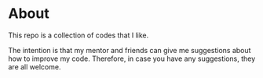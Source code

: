 # About
This repo is a collection of codes that I like.

The intention is that my mentor and friends can give me suggestions about how to improve my code. Therefore, in case you have any suggestions, they are all welcome.
